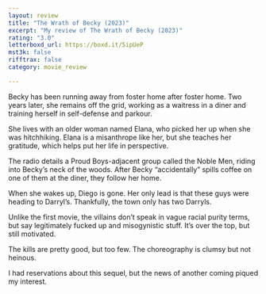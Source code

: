 ```yaml
---
layout: review
title: "The Wrath of Becky (2023)"
excerpt: "My review of The Wrath of Becky (2023)"
rating: "3.0"
letterboxd_url: https://boxd.it/5ipUeP
mst3k: false
rifftrax: false
category: movie_review

---
```


Becky has been running away from foster home after foster home. Two years later, she remains off the grid, working as a waitress in a diner and training herself in self-defense and parkour.

She lives with an older woman named Elana, who picked her up when she was hitchhiking. Elana is a misanthrope like her, but she teaches her gratitude, which helps put her life in perspective.

The radio details a Proud Boys-adjacent group called the Noble Men, riding into Becky’s neck of the woods. After Becky “accidentally” spills coffee on one of them at the diner, they follow her home.

When she wakes up, Diego is gone. Her only lead is that these guys were heading to Darryl’s. Thankfully, the town only has two Darryls.

Unlike the first movie, the villains don’t speak in vague racial purity terms, but say legitimately fucked up and misogynistic stuff. It’s over the top, but still motivated.

The kills are pretty good, but too few. The choreography is clumsy but not heinous.

I had reservations about this sequel, but the news of another coming piqued my interest.